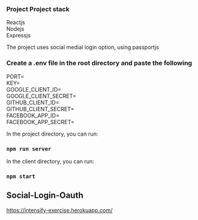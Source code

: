 ### Project Project stack

Reactjs\
Nodejs\
Expressjs

The project uses social medial login option, using passportjs

### Create a .env file in the root directory and paste the following

PORT=\
KEY=\
GOOGLE_CLIENT_ID=\
GOOGLE_CLIENT_SECRET=\
GITHUB_CLIENT_ID=\
GITHUB_CLIENT_SECRET=\
FACEBOOK_APP_ID=\
FACEBOOK_APP_SECRET=

In the project directory, you can run:

### `npm run server`

In the client directory, you can run:

### `npm start`

## Social-Login-Oauth

https://intensify-exercise.herokuapp.com/
